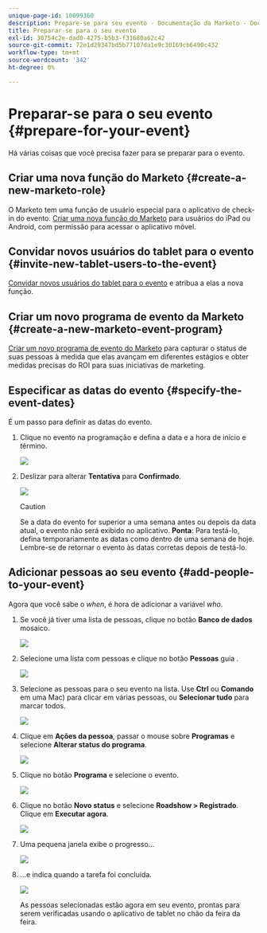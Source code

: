 ```yaml
---
unique-page-id: 10099360
description: Prepare-se para seu evento - Documentação da Marketo - Documentação do produto
title: Preparar-se para o seu evento
exl-id: 30754c2e-dad0-4275-b5b3-f31680a62c42
source-git-commit: 72e1d29347bd5b77107da1e9c30169cb6490c432
workflow-type: tm+mt
source-wordcount: '342'
ht-degree: 0%

---
```


# Preparar-se para o seu evento {#prepare-for-your-event}

Há várias coisas que você precisa fazer para se preparar para o evento.

## Criar uma nova função do Marketo {#create-a-new-marketo-role}

O Marketo tem uma função de usuário especial para o aplicativo de check-in do evento. [Criar uma nova função do Marketo](/help/marketo/product-docs/core-marketo-concepts/mobile-apps/event-check-in/grant-users-access-to-the-check-in-app.md) para usuários do iPad ou Android, com permissão para acessar o aplicativo móvel.

## Convidar novos usuários do tablet para o evento {#invite-new-tablet-users-to-the-event}

[Convidar novos usuários do tablet para o evento](/help/marketo/product-docs/core-marketo-concepts/mobile-apps/event-check-in/grant-users-access-to-the-check-in-app.md) e atribua a elas a nova função.

## Criar um novo programa de evento da Marketo {#create-a-new-marketo-event-program}

[Criar um novo programa de evento do Marketo](/help/marketo/product-docs/demand-generation/events/understanding-events/create-a-new-event-program.md) para capturar o status de suas pessoas à medida que elas avançam em diferentes estágios e obter medidas precisas do ROI para suas iniciativas de marketing.

## Especificar as datas do evento {#specify-the-event-dates}

É um passo para definir as datas do evento.

1. Clique no evento na programação e defina a data e a hora de início e término.

   ![](assets/image2016-4-6-15-3a27-3a35.png)

1. Deslizar para alterar **Tentativa** para **Confirmado**.

   ![](assets/image2016-4-6-15-3a30-3a57.png)

   >[!CAUTION]
   >
   >Se a data do evento for superior a uma semana antes ou depois da data atual, o evento não será exibido no aplicativo. **Ponta**: Para testá-lo, defina temporariamente as datas como dentro de uma semana de hoje. Lembre-se de retornar o evento às datas corretas depois de testá-lo.

## Adicionar pessoas ao seu evento {#add-people-to-your-event}

Agora que você sabe o *when*, é hora de adicionar a variável *who*.

1. Se você já tiver uma lista de pessoas, clique no botão **Banco de dados** mosaico.

   ![](assets/db.png)

1. Selecione uma lista com pessoas e clique no botão **Pessoas** guia .

   ![](assets/four.png)

1. Selecione as pessoas para o seu evento na lista. Use **Ctrl** ou **Comando** em uma Mac) para clicar em várias pessoas, ou **Selecionar tudo** para marcar todos.

   ![](assets/five.png)

1. Clique em **Ações da pessoa**, passar o mouse sobre **Programas** e selecione **Alterar status do programa**.

   ![](assets/six.png)

1. Clique no botão **Programa** e selecione o evento.

   ![](assets/seven.png)

1. Clique no botão **Novo status** e selecione **Roadshow > Registrado**. Clique em **Executar agora**.

   ![](assets/eight.png)

1. Uma pequena janela exibe o progresso...

   ![](assets/image2016-4-7-16-3a49-3a7.png)

1. ...e indica quando a tarefa foi concluída.

   ![](assets/ten.png)

   As pessoas selecionadas estão agora em seu evento, prontas para serem verificadas usando o aplicativo de tablet no chão da feira da feira.
